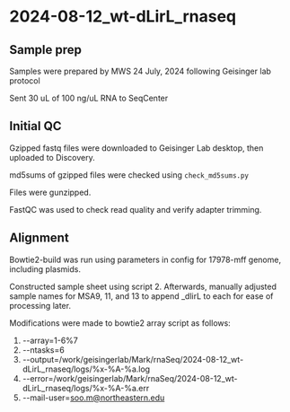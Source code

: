 # 2024-08-12_wt-dLirL_rnaseq

## Sample prep

Samples were prepared by MWS 24 July, 2024 following Geisinger lab protocol

Sent 30 uL of 100 ng/uL RNA to SeqCenter

## Initial QC

Gzipped fastq files were downloaded to Geisinger Lab desktop, then uploaded to Discovery.  

md5sums of gzipped files were checked using `check_md5sums.py`

Files were gunzipped.  

FastQC was used to check read quality and verify adapter trimming.

## Alignment

Bowtie2-build was run using parameters in config for 17978-mff genome, including plasmids.

Constructed sample sheet using script 2.  Afterwards, manually adjusted sample names for MSA9, 11, and 13 to append _dlirL to each for ease of processing later.

Modifications were made to bowtie2 array script as follows:

1. --array=1-6%7
2. --ntasks=6
3. --output=/work/geisingerlab/Mark/rnaSeq/2024-08-12_wt-dLirL_rnaseq/logs/%x-%A-%a.log 
4. --error=/work/geisingerlab/Mark/rnaSeq/2024-08-12_wt-dLirL_rnaseq/logs/%x-%A-%a.err 
5. --mail-user=soo.m@northeastern.edu

